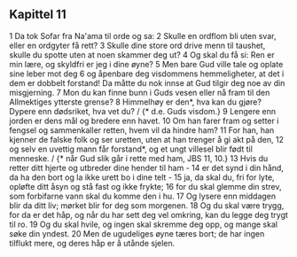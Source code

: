 ## Kapittel 11

1 Da tok Sofar fra Na'ama til orde og sa:
2 Skulle en ordflom bli uten svar, eller en ordgyter få rett?
3 Skulle dine store ord drive menn til taushet, skulle du spotte uten at noen skammer deg ut?
4 Og skal du få si: Ren er min lære, og skyldfri er jeg i dine øyne?
5 Men bare Gud ville tale og oplate sine leber mot deg
6 og åpenbare deg visdommens hemmeligheter, at det i dem er dobbelt forstand! Da måtte du nok innse at Gud tilgir deg noe av din misgjerning.
7 Mon du kan finne bunn i Guds vesen eller nå fram til den Allmektiges ytterste grense?
8 Himmelhøy er den*, hva kan du gjøre? Dypere enn dødsriket, hva vet du? / {* d.e. Guds visdom.}
9 Lengere enn jorden er dens mål og bredere enn havet.
10 Om han farer fram og setter i fengsel og sammenkaller retten, hvem vil da hindre ham?
11 For han, han kjenner de falske folk og ser uretten, uten at han trenger å gi akt på den,
12 og selv en uvettig mann får forstand*, og et ungt villesel blir født til menneske. / {* når Gud slik går i rette med ham, JBS 11, 10.}
13 Hvis du retter ditt hjerte og utbreder dine hender til ham -
14 er det synd i din hånd, da ha den bort og la ikke urett bo i dine telt -
15 ja, da skal du, fri for lyte, opløfte ditt åsyn og stå fast og ikke frykte;
16 for du skal glemme din strev, som forbifarne vann skal du komme den i hu.
17 Og lysere enn middagen blir da ditt liv; mørket blir for deg som morgenen.
18 Og du skal være trygg, for da er det håp, og når du har sett deg vel omkring, kan du legge deg trygt til ro.
19 Og du skal hvile, og ingen skal skremme deg opp, og mange skal søke din yndest.
20 Men de ugudeliges øyne tæres bort; de har ingen tilflukt mere, og deres håp er å utånde sjelen.
